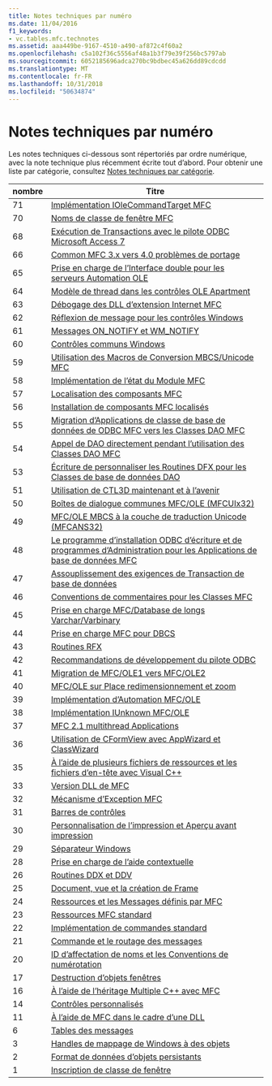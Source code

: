```yaml
---
title: Notes techniques par numéro
ms.date: 11/04/2016
f1_keywords:
- vc.tables.mfc.technotes
ms.assetid: aaa449be-9167-4510-a490-af872c4f60a2
ms.openlocfilehash: c5a102f36c5556af48a1b3f79e39f256bc5797ab
ms.sourcegitcommit: 6052185696adca270bc9bdbec45a626dd89cdcdd
ms.translationtype: MT
ms.contentlocale: fr-FR
ms.lasthandoff: 10/31/2018
ms.locfileid: "50634874"
---
```

# <a name="technical-notes-by-number"></a>Notes techniques par numéro

Les notes techniques ci-dessous sont répertoriés par ordre numérique, avec la note technique plus récemment écrite tout d’abord. Pour obtenir une liste par catégorie, consultez [Notes techniques par catégorie](../mfc/technical-notes-by-category.md).

|nombre|Titre|
|------------|-----------|
|71|[Implémentation IOleCommandTarget MFC](../mfc/tn071-mfc-iolecommandtarget-implementation.md)|
|70|[Noms de classe de fenêtre MFC](../mfc/tn070-mfc-window-class-names.md)|
|68|[Exécution de Transactions avec le pilote ODBC Microsoft Access 7](../mfc/tn068-performing-transactions-with-the-microsoft-access-7-odbc-driver.md)|
|66|[Common MFC 3.x vers 4.0 problèmes de portage](../mfc/tn066-common-mfc-3-x-to-4-0-porting-issues.md)|
|65|[Prise en charge de l’Interface double pour les serveurs Automation OLE](../mfc/tn065-dual-interface-support-for-ole-automation-servers.md)|
|64|[Modèle de thread dans les contrôles OLE Apartment](../mfc/tn064-apartment-model-threading-in-activex-controls.md)|
|63|[Débogage des DLL d’extension Internet MFC](../mfc/tn063-debugging-internet-extension-dlls.md)|
|62|[Réflexion de message pour les contrôles Windows](../mfc/tn062-message-reflection-for-windows-controls.md)|
|61|[Messages ON_NOTIFY et WM_NOTIFY](../mfc/tn061-on-notify-and-wm-notify-messages.md)|
|60|[Contrôles communs Windows](../mfc/tn060-the-new-windows-common-controls.md)|
|59|[Utilisation des Macros de Conversion MBCS/Unicode MFC](../mfc/tn059-using-mfc-mbcs-unicode-conversion-macros.md)|
|58|[Implémentation de l’état du Module MFC](../mfc/tn058-mfc-module-state-implementation.md)|
|57|[Localisation des composants MFC](../mfc/tn057-localization-of-mfc-components.md)|
|56|[Installation de composants MFC localisés](../mfc/tn056-installation-of-localized-mfc-components.md)|
|55|[Migration d’Applications de classe de base de données de ODBC MFC vers les Classes DAO MFC](../mfc/tn055-migrating-mfc-odbc-database-class-applications-to-mfc-dao-classes.md)|
|54|[Appel de DAO directement pendant l’utilisation des Classes DAO MFC](../mfc/tn054-calling-dao-directly-while-using-mfc-dao-classes.md)|
|53|[Écriture de personnaliser les Routines DFX pour les Classes de base de données DAO](../mfc/tn053-custom-dfx-routines-for-dao-database-classes.md)|
|51|[Utilisation de CTL3D maintenant et à l’avenir](../mfc/tn051-using-ctl3d-now-and-in-the-future.md)|
|50|[Boîtes de dialogue communes MFC/OLE (MFCUIx32)](../mfc/tn050-mfc-ole-common-dialogs-mfcuix32.md)|
|49|[MFC/OLE MBCS à la couche de traduction Unicode (MFCANS32)](../mfc/tn049-mfc-ole-mbcs-to-unicode-translation-layer-mfcans32.md)|
|48|[Le programme d’installation ODBC d’écriture et de programmes d’Administration pour les Applications de base de données MFC](../mfc/tn048-writing-odbc-setup-and-administration-programs.md)|
|47|[Assouplissement des exigences de Transaction de base de données](../mfc/tn047-relaxing-database-transaction-requirements.md)|
|46|[Conventions de commentaires pour les Classes MFC](../mfc/tn046-commenting-conventions-for-the-mfc-classes.md)|
|45|[Prise en charge MFC/Database de longs Varchar/Varbinary](../mfc/tn045-mfc-database-support-for-long-varchar-varbinary.md)|
|44|[Prise en charge MFC pour DBCS](../mfc/tn044-mfc-support-for-dbcs.md)|
|43|[Routines RFX](../mfc/tn043-rfx-routines.md)|
|42|[Recommandations de développement du pilote ODBC](../mfc/tn042-odbc-driver-developer-recommendations.md)|
|41|[Migration de MFC/OLE1 vers MFC/OLE2](../mfc/tn041-mfc-ole1-migration-to-mfc-ole-2.md)|
|40|[MFC/OLE sur Place redimensionnement et zoom](../mfc/tn040-mfc-ole-in-place-resizing-and-zooming.md)|
|39|[Implémentation d’Automation MFC/OLE](../mfc/tn039-mfc-ole-automation-implementation.md)|
|38|[Implémentation IUnknown MFC/OLE](../mfc/tn038-mfc-ole-iunknown-implementation.md)|
|37|[MFC 2.1 multithread Applications](../mfc/tn037-multithreaded-mfc-2-1-applications.md)|
|36|[Utilisation de CFormView avec AppWizard et ClassWizard](../mfc/tn036-using-cformview-with-appwizard-and-classwizard.md)|
|35|[À l’aide de plusieurs fichiers de ressources et les fichiers d’en-tête avec Visual C++](../mfc/tn035-using-multiple-resource-files-and-header-files-with-visual-cpp.md)|
|33|[Version DLL de MFC](../mfc/tn033-dll-version-of-mfc.md)|
|32|[Mécanisme d’Exception MFC](../mfc/tn032-mfc-exception-mechanism.md)|
|31|[Barres de contrôles](../mfc/tn031-control-bars.md)|
|30|[Personnalisation de l’impression et Aperçu avant impression](../mfc/tn030-customizing-printing-and-print-preview.md)|
|29|[Séparateur Windows](../mfc/tn029-splitter-windows.md)|
|28|[Prise en charge de l’aide contextuelle](../mfc/tn028-context-sensitive-help-support.md)|
|26|[Routines DDX et DDV](../mfc/tn026-ddx-and-ddv-routines.md)|
|25|[Document, vue et la création de Frame](../mfc/tn025-document-view-and-frame-creation.md)|
|24|[Ressources et les Messages définis par MFC](../mfc/tn024-mfc-defined-messages-and-resources.md)|
|23|[Ressources MFC standard](../mfc/tn023-standard-mfc-resources.md)|
|22|[Implémentation de commandes standard](../mfc/tn022-standard-commands-implementation.md)|
|21|[Commande et le routage des messages](../mfc/tn021-command-and-message-routing.md)|
|20|[ID d’affectation de noms et les Conventions de numérotation](../mfc/tn020-id-naming-and-numbering-conventions.md)|
|17|[Destruction d’objets fenêtres](../mfc/tn017-destroying-window-objects.md)|
|16|[À l’aide de l’héritage Multiple C++ avec MFC](../mfc/tn016-using-cpp-multiple-inheritance-with-mfc.md)|
|14|[Contrôles personnalisés](../mfc/tn014-custom-controls.md)|
|11|[À l’aide de MFC dans le cadre d’une DLL](../mfc/tn011-using-mfc-as-part-of-a-dll.md)|
|6|[Tables des messages](../mfc/tn006-message-maps.md)|
|3|[Handles de mappage de Windows à des objets](../mfc/tn003-mapping-of-windows-handles-to-objects.md)|
|2|[Format de données d’objets persistants](../mfc/tn002-persistent-object-data-format.md)|
|1|[Inscription de classe de fenêtre](../mfc/tn001-window-class-registration.md)
